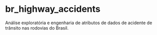 # br_highway_accidents
Análise exploratória e engenharia de atributos de dados de acidente de trânsito nas rodovias do Brasil.

